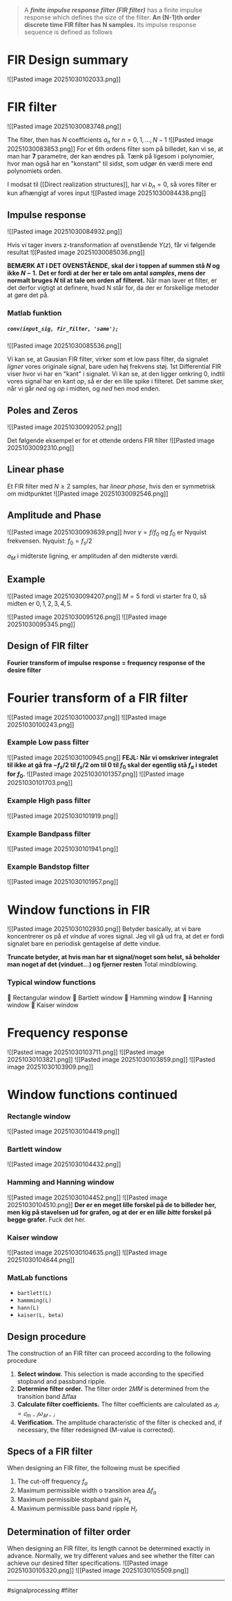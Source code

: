 > A **_finite impulse response filter (FIR filter)_** has a finite impulse response which defines the size of the filter. **An (N-1)th order discrete time FIR filter has N samples.** Its impulse response sequence is defined as follows

# FIR Design summary
![[Pasted image 20251030102033.png]]

# FIR filter
![[Pasted image 20251030083748.png]]

The filter, then has _N_ coefficients $a_n$ for $n=0,1,...,N-1$
![[Pasted image 20251030083853.png]]
For et 6th ordens filter som på billedet, kan vi se, at man har **7** parametre, der kan ændres på. Tænk på ligesom i polynomier, hvor man også har en "konstant" til sidst, som udgør én værdi mere end polynomiets orden.

I modsat til [[Direct realization structures]], har vi $b_n = 0$, så vores filter er kun afhængigt af vores input
![[Pasted image 20251030084438.png]]

## Impulse response
![[Pasted image 20251030084932.png]]

Hvis vi tager invers z-transformation af ovenstående $Y(z)$, får vi følgende resultat
![[Pasted image 20251030085036.png]]

**BEMÆRK AT I DET OVENSTÅENDE, skal der i toppen af summen stå $N$ og ikke $N-1$.**
**Det er fordi at der her er tale om antal _samples_, mens der normalt bruges $N$ til at tale om orden af filteret.**
Når man laver et filter, er det derfor vigtigt at definere, hvad N står for, da der er forskellige metoder at gøre det på.

### Matlab funktion
##### `conv(input_sig, fir_filter, 'same');`
![[Pasted image 20251030085536.png]]

Vi kan se, at Gausian FIR filter, virker som et low pass filter, da signalet _ligner_ vores originale signal, bare uden høj frekvens støj.
1st Differential FIR viser hvor vi har en "kant" i signalet. Vi kan se, at den ligger omkring 0, indtil vores signal har en kant _op_, så er der en lille spike i filteret. Det samme sker, når vi går _ned_ og _op_ i midten, og _ned_ hen mod enden.

## Poles and Zeros
![[Pasted image 20251030092052.png]]

Det følgende eksempel er for et ottende ordens FIR filter
![[Pasted image 20251030092310.png]]

## Linear phase
Et FIR filter med $N\geq 2$  samples, har _linear phase_, hvis den er symmetrisk om midtpunktet
![[Pasted image 20251030092546.png]]

## Amplitude and Phase
![[Pasted image 20251030093639.png]]
hvor $\gamma = f/f_0$ og $f_0$ er Nyquist frekvensen.
Nyquist: $f_0 = f_s/2$ 

$a_M$ i midterste ligning, er amplituden af den midterste værdi.

## Example
![[Pasted image 20251030094207.png]]
$M = 5$ fordi vi starter fra 0, så midten er $0,1,2,3,4,5$.

![[Pasted image 20251030095126.png]]
![[Pasted image 20251030095345.png]]

## Design of FIR filter
**Fourier transform of impulse response = frequency response of the desire filter**

# Fourier transform of a FIR filter
![[Pasted image 20251030100037.png]]
![[Pasted image 20251030100243.png]]

### Example Low pass filter
![[Pasted image 20251030100945.png]]
**FEJL: Når vi omskriver integralet til ikke at gå fra $-f_s/2$ til $f_s/2$ om til $0$ til $f_0$ skal der egentlig stå $f_a$ i stedet for $f_0$.**
![[Pasted image 20251030101357.png]]
![[Pasted image 20251030101703.png]]

### Example High pass filter
![[Pasted image 20251030101919.png]]

### Example Bandpass filter
![[Pasted image 20251030101941.png]]

### Example Bandstop filter
![[Pasted image 20251030101957.png]]

# Window functions in FIR
![[Pasted image 20251030102930.png]]
Betyder basically, at vi bare koncentrerer os på _et vindue_ af vores signal. Jeg vil gå ud fra, at det er fordi signalet bare en periodisk gentagelse af dette vindue.

**Truncate betyder, at hvis man har et signal/noget som helst, så beholder man noget af det (vinduet...) og fjerner resten** Total mindblowing.

### Typical window functions
 Rectangular window
 Bartlett window
 Hamming window
 Hanning window
 Kaiser window

# Frequency response
![[Pasted image 20251030103711.png]]
![[Pasted image 20251030103821.png]]
![[Pasted image 20251030103859.png]]
![[Pasted image 20251030103909.png]]

# Window functions continued
### Rectangle window
![[Pasted image 20251030104419.png]]

### Bartlett window
![[Pasted image 20251030104432.png]]

### Hamming and Hanning window
![[Pasted image 20251030104452.png]]
![[Pasted image 20251030104510.png]]
**Der er en meget lille forskel på de to billeder her, men kig på stavelsen ud for grafen, og at der er en _lille bitte_ forskel på begge grafer.** Fuck det her.

### Kaiser window
![[Pasted image 20251030104635.png]]
![[Pasted image 20251030104644.png]]

### MatLab functions
- `bartlett(L)`
- `hammming(L)`
- `hann(L)`
- `kaiser(L, beta)`

## Design procedure
The construction of an FIR filter can proceed according to the following procedure
1. **Select window.** This selection is made according to the specified stopband and passband ripple.
2. **Determine filter order.** The filter order 2𝑀𝑀 is determined from the transition band ∆𝑓𝑓𝑎𝑎
3. **Calculate filter coefficients.** The filter coefficients are calculated as $𝑎_𝑖 = 𝑐_{m−i} \omega_{𝑀−𝑖}$
4. **Verification.** The amplitude characteristic of the filter is checked and, if necessary, the filter redesigned (M-value is corrected).

## Specs of a FIR filter
When designing an FIR filter, the following must be specified
1. The cut-off frequency $f_a$
2. Maximum permissible width o transition area $\Delta f_a$ 
3. Maximum permissible stopband gain $H_s$
4. Maximum permissible pass band ripple $H_r$ 

## Determination of filter order
When designing an FIR filter, its length cannot be determined exactly in advance.
Normally, we try different values and see whether the filter can achieve our desired filter specifications.
![[Pasted image 20251030105320.png]]
![[Pasted image 20251030105509.png]]



---
#signalprocessing  #filter